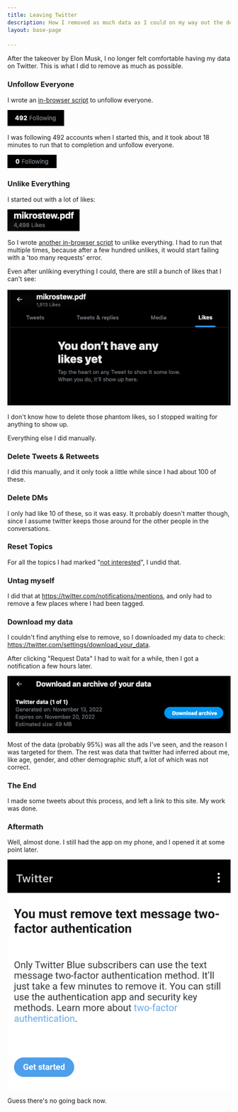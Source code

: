 ```yaml
---
title: Leaving Twitter
description: How I removed as much data as I could on my way out the door
layout: base-page

---
```


After the takeover by Elon Musk, I no longer felt comfortable having my data on Twitter. This is what I did to remove as much as possible.


### Unfollow Everyone

I wrote an [in-browser script](https://github.com/mikrostew/scripts/blob/main/in-browser/twitter-unfollow-all.js) to unfollow everyone.

[![following 492](/img/twitter-1.png)](/img/twitter-1.png "following 492")

I was following 492 accounts when I started this, and it took about 18 minutes to run that to completion and unfollow everyone.

[![following 0](/img/twitter-5.png)](/img/twitter-5.png "following 0")


### Unlike Everything

I started out with a lot of likes:

[![4,498 likes](/img/twitter-2.png)](/img/twitter-2.png "4,498 likes")

So I wrote [another in-browser script](https://github.com/mikrostew/scripts/blob/main/in-browser/twitter-unlike-all.js) to unlike everything. I had to run that multiple times, because after a few hundred unlikes, it would start failing with  a 'too many requests' error.

Even after unliking everything I could, there are still a bunch of likes that I can't see:

[![hmm](/img/twitter-3.png)](/img/twitter-3.png "hmm")

I don't know how to delete those phantom likes, so I stopped waiting for anything to show up.

Everything else I did manually.


### Delete Tweets & Retweets

I did this manually, and it only took a little while since I had about 100 of these.


### Delete DMs

I only had like 10 of these, so it was easy. It probably doesn't matter though, since I assume twitter keeps those around for the other people in the conversations.


### Reset Topics

For all the topics I had marked "[not interested](https://twitter.com/mikrostew/topics/not_interested)", I undid that.


### Untag myself

I did that at <https://twitter.com/notifications/mentions>, and only had to remove a few places where I had been tagged.


### Download my data

I couldn't find anything else to remove, so I downloaded my data to check: <https://twitter.com/settings/download_your_data>.

After clicking "Request Data" I had to wait for a while, then I got a notification a few hours later.

[![download my data archive](/img/twitter-6.png)](/img/twitter-6.png "download my data archive")

Most of the data (probably 95%) was all the ads I've seen, and the reason I was targeted for them. The rest was data that twitter had inferred about me, like age, gender, and other demographic stuff, a lot of which was not correct.


### The End

I made some tweets about this process, and left a link to this site. My work was done.


### Aftermath

Well, almost done. I still had the app on my phone, and I opened it at some point later.

[![have to remove 2FA](/img/twitter-4-tn.png)](/img/twitter-4.png "have to remove 2FA")

Guess there's no going back now.
